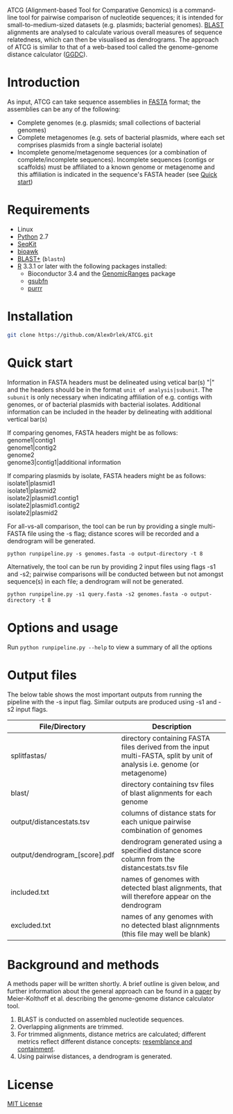 ATCG (Alignment-based Tool for Comparative Genomics) is a command-line tool for pairwise comparison of nucleotide sequences; it is intended for small-to-medium-sized datasets (e.g. plasmids; bacterial genomes). [BLAST](https://www.ncbi.nlm.nih.gov/books/NBK279690/) alignments are analysed to calculate various overall measures of sequence relatedness, which can then be visualised as dendrograms. The approach of ATCG is similar to that of a web-based tool called the genome-genome distance calculator ([GGDC](https://ggdc.dsmz.de/ggdc.php#)).

# Introduction

As input, ATCG can take sequence assemblies in [FASTA](https://en.wikipedia.org/wiki/FASTA_format) format; the assemblies can be any of the following:

* Complete genomes (e.g. plasmids; small collections of bacterial genomes)
* Complete metagenomes (e.g. sets of bacterial plasmids, where each set comprises plasmids from a single bacterial isolate)
* Incomplete genome/metagenome sequences (or a combination of complete/incomplete sequences). Incomplete sequences (contigs or scaffolds) must be affiliated to a known genome or metagenome and this affiliation is indicated in the sequence's FASTA header (see [Quick start](#quick-start))


# Requirements

* Linux
* [Python](https://www.python.org/) 2.7
* [SeqKit](https://github.com/shenwei356/seqkit)
* [bioawk](https://github.com/lh3/bioawk)
* [BLAST+](https://www.ncbi.nlm.nih.gov/books/NBK279690/) (`blastn`)
* [R](https://www.r-project.org/) 3.3.1 or later with the following packages installed:
    * Bioconductor 3.4 and the [GenomicRanges](https://bioconductor.org/packages/release/bioc/html/GenomicRanges.html) package
    * [gsubfn](https://cran.r-project.org/web/packages/gsubfn/index.html)
    * [purrr](https://github.com/tidyverse/purrr)


# Installation

```bash
git clone https://github.com/AlexOrlek/ATCG.git
```
# Quick start

Information in FASTA headers must be delineated using vetical bar(s) "|" and the headers should be in the format `unit of analysis|subunit`. The `subunit` is only necessary when indicating affiliation of e.g. contigs with genomes, or of bacterial plasmids with bacterial isolates. Additional information can be included in the header by delineating with additional vertical bar(s)

If comparing genomes, FASTA headers might be as follows:<br>
genome1|contig1<br>
genome1|contig2<br>
genome2<br>
genome3|contig1|additional information

If comparing plasmids by isolate, FASTA headers might be as follows:<br>
isolate1|plasmid1<br>
isolate1|plasmid2<br>
isolate2|plasmid1.contig1<br>
isolate2|plasmid1.contig2<br>
isolate2|plasmid2


For all-vs-all comparison, the tool can be run by providing a single multi-FASTA file using the -s flag; distance scores will be recorded and a dendrogram will be generated.

`python runpipeline.py -s genomes.fasta -o output-directory -t 8`


Alternatively, the tool can be run by providing 2 input files using flags -s1 and -s2; pairwise comparisons will be conducted between but not amongst sequence(s) in each file; a dendrogram will not be generated.

`python runpipeline.py -s1 query.fasta -s2 genomes.fasta -o output-directory -t 8`



# Options and usage

Run `python runpipeline.py --help` to view a summary of all the options


# Output files

The below table shows the most important outputs from running the pipeline with the -s input flag. Similar outputs are produced using -s1 and -s2 input flags. 

File/Directory                 | Description                                                                                       
------------------------------ | -------------------------------------------------------------------------------------------------
splitfastas/                   | directory containing FASTA files derived from the input multi-FASTA, split by unit of analysis i.e. genome (or metagenome)                                       
blast/			       | directory containing tsv files of blast alignments for each genome
output/distancestats.tsv       | columns of distance stats for each unique pairwise combination of genomes
output/dendrogram_[score].pdf  | dendrogram generated using a specified distance score column from the distancestats.tsv file
included.txt		       | names of genomes with detected blast alignments, that will therefore appear on the dendrogram
excluded.txt		       | names of any genomes with no detected blast alignnments (this file may well be blank)


# Background and methods

A methods paper will be written shortly. A brief outline is given below, and further information about the general approach can be found in a [paper](https://bmcbioinformatics.biomedcentral.com/articles/10.1186/1471-2105-14-60) by Meier-Kolthoff et al. describing the genome-genome distance calculator tool.

1. BLAST is conducted on assembled nucleotide sequences.
2. Overlapping alignments are trimmed.
3. For trimmed alignments, distance metrics are calculated; different metrics reflect different distance concepts: [resemblance and containment](https://www.cs.princeton.edu/courses/archive/spring13/cos598C/broder97resemblance.pdf). 
4. Using pairwise distances, a dendrogram is generated.


# License

[MIT License](https://en.wikipedia.org/wiki/MIT_License)